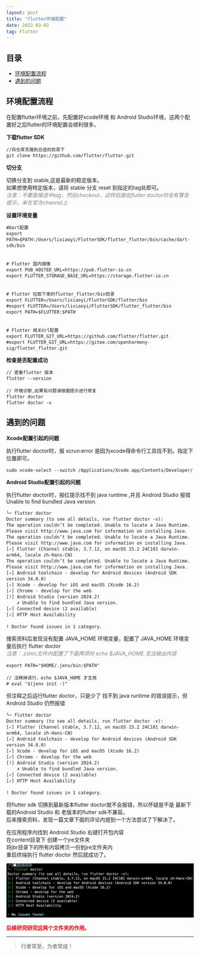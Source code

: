 ```yaml
---
layout: post
title: "flutter环境配置"
date: 2022-03-02
tag: Flutter
---
```


## 目录
- [环境配置流程](#content1) 
- [遇到的问题](#content66) 



## <a id="content1">环境配置流程</a>



在配置flutter环境之前，先配置好xcode环境 和 Android Studio环境，这两个配置好之后flutter的环境配置会顺利很多。    

**下载flutter SDK**    

```text
//将仓库克隆到合适的目录下
git clone https://github.com/flutter/flutter.git
```
**切分支**   

切换分支到 stable,这是最新的稳定版本。       
如果想使用特定版本，请将 stable 分支 reset 到指定的tag处即可。    
<span style="color:gray;font-size:12;font-style:italic;">注意：不要直接选中tag，然后checkout，这样后面在flutter doctor时会有警告提示，未在官方channel上</span>    

**设置环境变量**     

```text
#Dart配置
export PATH=$PATH:/Users/lixiaoyi/FlutterSDK/flutter_flutter/bin/cache/dart-sdk/bin


# Flutter 国内镜像
export PUB_HOSTED_URL=https://pub.flutter-io.cn
export FLUTTER_STORAGE_BASE_URL=https://storage.flutter-io.cn


# Flutter 拉取下来的flutter_flutter/bin目录
export FLUTTER=/Users/lixiaoyi/FlutterSDK/flutter/bin
#export FLUTTER=/Users/lixiaoyi/FlutterSDK/flutter_flutter/bin
export PATH=$FLUTTER:$PATH


# Flutter 相关Url配置
export FLUTTER_GIT_URL=https://github.com/flutter/flutter.git
#export FLUTTER_GIT_URL=https://gitee.com/openharmony-sig/flutter_flutter.git
```

**检查是否配置成功**   

```text
// 查看flutter 版本
flutter --version

// 环境诊断,如果有问题请根据提示进行修复    
flutter doctor 
flutter doctor -v  
```


## <a id="content66">遇到的问题</a>

**Xcode配置引起的问题**    

执行flutter doctor时，报 xcrun:error 是因为xcode得命令行工具找不到。指定下位置即可。     
```text
sudo xcode-select --switch /Applications/Xcode.app/Contents/Developer/
```

**Android Studio配置引起的问题**    

执行flutter doctor时，报红提示找不到 java runtime ,并且 Android Studio 报错 Unable to find bundled Java version.

```text
╰─ flutter doctor   
Doctor summary (to see all details, run flutter doctor -v):
The operation couldn’t be completed. Unable to locate a Java Runtime.
Please visit http://www.java.com for information on installing Java.
The operation couldn’t be completed. Unable to locate a Java Runtime.
Please visit http://www.java.com for information on installing Java.
[✓] Flutter (Channel stable, 3.7.12, on macOS 15.2 24C101 darwin-arm64, locale zh-Hans-CN)
The operation couldn’t be completed. Unable to locate a Java Runtime.
Please visit http://www.java.com for information on installing Java.
[✓] Android toolchain - develop for Android devices (Android SDK version 34.0.0)
[✓] Xcode - develop for iOS and macOS (Xcode 16.2)
[✓] Chrome - develop for the web
[!] Android Studio (version 2024.2)
    ✗ Unable to find bundled Java version.
[✓] Connected device (2 available)
[✓] HTTP Host Availability

! Doctor found issues in 1 category.
```

搜索资料后发现没有配置 JAVA_HOME 环境变量，配置了 JAVA_HOME 环境变量后执行 flutter doctor  
<span style="color:gray;font-size:12;font-style:italic;">注意：.zshrc文件内配置了下面两项时 echo $JAVA_HOME 无法输出内容</span>    
```text
export PATH="$HOME/.jenv/bin:$PATH"

// 注释掉该行，echo $JAVA_HOME 才生效
# eval "$(jenv init -)"
```

但注释之后运行flutter doctor，只是少了 找不到 java runtime 的错误提示，但 Android Studio 仍然报错     
```text
╰─ flutter doctor 
Doctor summary (to see all details, run flutter doctor -v):
[✓] Flutter (Channel stable, 3.7.12, on macOS 15.2 24C101 darwin-arm64, locale zh-Hans-CN)
[✓] Android toolchain - develop for Android devices (Android SDK version 34.0.0)
[✓] Xcode - develop for iOS and macOS (Xcode 16.2)
[✓] Chrome - develop for the web
[!] Android Studio (version 2024.2)
    ✗ Unable to find bundled Java version.
[✓] Connected device (2 available)
[✓] HTTP Host Availability

! Doctor found issues in 1 category.
```

将flutter sdk 切换到最新版本flutter doctor就不会报错，所以怀疑是不是 最新下载的Android Studio 和 老版本的flutter sdk不兼容。     
后来搜索资料，发现一篇文章下面的评论内提到一个方法尝试了下解决了。     

在应用程序内找到 Android Studio 右键打开包内容      
在content目录下 创建一个jre文件夹       
将jbr目录下的所有内容拷贝一份到jre文件夹内       
重启终端执行 flutter doctor 然后就成功了。     

<img src="/images/Other/3.png">

<span style="color:red;font-weight:bold;">后续研究研究这两个文件夹的作用。</span>



----------
>  行者常至，为者常成！


